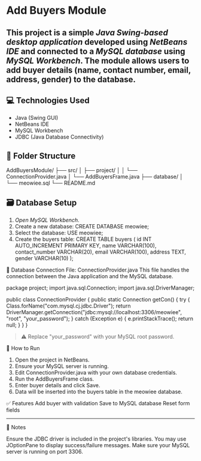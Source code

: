# Add Buyers Module
This project is a simple *Java Swing-based desktop application* developed using *NetBeans IDE* and connected to a *MySQL database* using *MySQL Workbench*. The module allows users to add buyer details (name, contact number, email, address, gender) to the database.
---

## 💻 Technologies Used
- Java (Swing GUI)
- NetBeans IDE
- MySQL Workbench
- JDBC (Java Database Connectivity)

## 📁 Folder Structure
AddBuyersModule/ ├── src/ │   ├── project/ │   │   └── ConnectionProvider.java │   └── AddBuyersFrame.java ├── database/ │   └── meowiee.sql └── README.md

## 🗃 Database Setup
1. *Open MySQL Workbench*.
2. Create a new database:
      CREATE DATABASE meowiee;
3. Select the database:
      USE meowiee;
4. Create the buyers table:
    CREATE TABLE buyers (
    id INT AUTO_INCREMENT PRIMARY KEY,
    name VARCHAR(100),
    contact_number VARCHAR(20),
    email VARCHAR(100),
    address TEXT,
    gender VARCHAR(10)
    );

🔌 Database Connection
File: ConnectionProvider.java
This file handles the connection between the Java application and the MySQL database.

package project;
import java.sql.Connection;
import java.sql.DriverManager;

public class ConnectionProvider {
    public static Connection getCon() {
        try {
            Class.forName("com.mysql.cj.jdbc.Driver");
            return DriverManager.getConnection("jdbc:mysql://localhost:3306/meowiee", "root", "your_password");
        } catch (Exception e) {
            e.printStackTrace();
            return null;
        }
    }
}

> ⚠ Replace "your_password" with your MySQL root password.


🧾 How to Run
1. Open the project in NetBeans.
2. Ensure your MySQL server is running.
3. Edit ConnectionProvider.java with your own database credentials.
4. Run the AddBuyersFrame class.
5. Enter buyer details and click Save.
6. Data will be inserted into the buyers table in the meowiee database.

✅ Features
Add buyer with validation
Save to MySQL database
Reset form fields



---

📌 Notes

Ensure the JDBC driver is included in the project's libraries.
You may use JOptionPane to display success/failure messages.
Make sure your MySQL server is running on port 3306.
